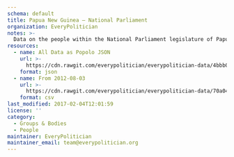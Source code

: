 ```yaml
---
schema: default
title: Papua New Guinea — National Parliament
organization: EveryPolitician
notes: >-
  Data on the people within the National Parliament legislature of Papua New Guinea.
resources:
  - name: All Data as Popolo JSON
    url: >-
      https://cdn.rawgit.com/everypolitician/everypolitician-data/4bbb0a5c3146515249decf552942838856428c82/data/Papua_New_Guinea/Parliament/ep-popolo-v1.0.json
    format: json
  - name: From 2012-08-03
    url: >-
      https://cdn.rawgit.com/everypolitician/everypolitician-data/70a04188d55998672c54b1e7eaba218ff6f91662/data/Papua_New_Guinea/Parliament/term-2012.csv
    format: csv
last_modified: 2017-02-04T12:01:59
license: ''
category:
  - Groups & Bodies
  - People
maintainer: EveryPolitician
maintainer_email: team@everypolitician.org
---
```

